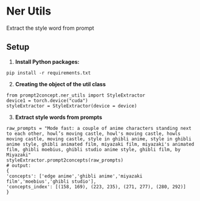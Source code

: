 # Ner Utils
Extract the style word from prompt

## Setup
1. **Install Python packages:**

```
pip install -r requirements.txt
```

2. **Creating the object of the util class**
```
from prompt2concept.ner_utils import StyleExtractor
device1 = torch.device("cuda")
styleExtractor = StyleExtractor(device = device)
```
3. **Extract style words from prompts**
```
raw_prompts = "Mode fast: a couple of anime characters standing next to each other, howl’s moving castle, howl's moving castle, howls moving castle, moving castle, style in ghibli anime, style in ghibli anime style, ghibli animated film, miyazaki film, miyazaki's animated film, ghibli moebius, ghibli studio anime style, ghibli film, by Miyazaki"
styleExtractor.prompt2concepts(raw_prompts)
# output:
{
'concepts': ['edge anime','ghibli anime','miyazaki film','moebius','ghibli studio'],
'concepts_index': [(158, 169), (223, 235), (271, 277), (280, 292)]
}

```
